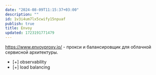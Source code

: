```yaml
---
date: "2024-08-09T11:15:37+03:00"
description: ""
id: 1v3i4um7lx5cwify15npuaf
publish: true
title: Envoy
updated: 1723191771479
---
```


<https://www.envoyproxy.io/> - прокси и балансировщик для облачной сервисной архитектуры.

- [+] observability
- [+] load balancing
